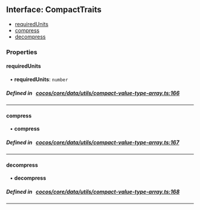 ## Interface: CompactTraits

- [requiredUnits](#requiredUnits)
- [compress](#compress)
- [decompress](#decompress)

### Properties

#### requiredUnits

<div style="margin-left: 10px;">


• **requiredUnits**: ``number``

</div>

##### Defined in &nbsp;   [cocos/core/data/utils/compact-value-type-array.ts:166](https://github.com/cocos-creator/engine/blob/c7bf6b8a9/cocos/core/data/utils/compact-value-type-array.ts#L166)&nbsp;
___
#### compress

<div style="margin-left: 10px;">


• **compress**

</div>

##### Defined in &nbsp;   [cocos/core/data/utils/compact-value-type-array.ts:167](https://github.com/cocos-creator/engine/blob/c7bf6b8a9/cocos/core/data/utils/compact-value-type-array.ts#L167)&nbsp;
___
#### decompress

<div style="margin-left: 10px;">


• **decompress**

</div>

##### Defined in &nbsp;   [cocos/core/data/utils/compact-value-type-array.ts:168](https://github.com/cocos-creator/engine/blob/c7bf6b8a9/cocos/core/data/utils/compact-value-type-array.ts#L168)&nbsp;
___
